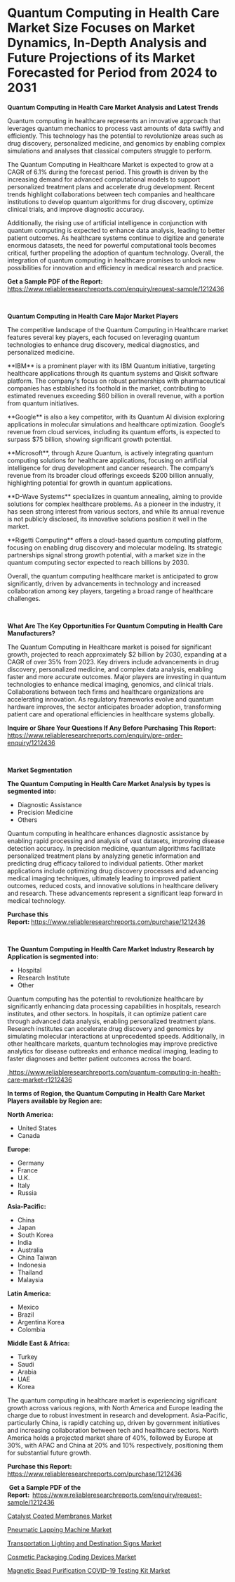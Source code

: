 <p><h1>Quantum Computing in Health Care Market Size Focuses on Market Dynamics, In-Depth Analysis and Future Projections of its Market Forecasted for Period from 2024 to 2031</h1></p><p><strong>Quantum Computing in Health Care Market Analysis and Latest Trends</strong></p>
<p><p>Quantum computing in healthcare represents an innovative approach that leverages quantum mechanics to process vast amounts of data swiftly and efficiently. This technology has the potential to revolutionize areas such as drug discovery, personalized medicine, and genomics by enabling complex simulations and analyses that classical computers struggle to perform.</p><p>The Quantum Computing in Healthcare Market is expected to grow at a CAGR of 6.1% during the forecast period. This growth is driven by the increasing demand for advanced computational models to support personalized treatment plans and accelerate drug development. Recent trends highlight collaborations between tech companies and healthcare institutions to develop quantum algorithms for drug discovery, optimize clinical trials, and improve diagnostic accuracy.</p><p>Additionally, the rising use of artificial intelligence in conjunction with quantum computing is expected to enhance data analysis, leading to better patient outcomes. As healthcare systems continue to digitize and generate enormous datasets, the need for powerful computational tools becomes critical, further propelling the adoption of quantum technology. Overall, the integration of quantum computing in healthcare promises to unlock new possibilities for innovation and efficiency in medical research and practice.</p></p>
<p><strong>Get a Sample PDF of the Report:&nbsp;</strong> <a href="https://www.reliableresearchreports.com/enquiry/request-sample/1212436?utm_campaign=6&utm_medium=2&utm_source=Github&utm_content=ia&utm_term=06102024&utm_id=quantum-computing-in-health-care">https://www.reliableresearchreports.com/enquiry/request-sample/1212436</a></p>
<p>&nbsp;</p>
<p><strong>Quantum Computing in Health Care Major Market Players</strong></p>
<p><p>The competitive landscape of the Quantum Computing in Healthcare market features several key players, each focused on leveraging quantum technologies to enhance drug discovery, medical diagnostics, and personalized medicine. </p><p>**IBM** is a prominent player with its IBM Quantum initiative, targeting healthcare applications through its quantum systems and Qiskit software platform. The company's focus on robust partnerships with pharmaceutical companies has established its foothold in the market, contributing to estimated revenues exceeding $60 billion in overall revenue, with a portion from quantum initiatives.</p><p>**Google** is also a key competitor, with its Quantum AI division exploring applications in molecular simulations and healthcare optimization. Google’s revenue from cloud services, including its quantum efforts, is expected to surpass $75 billion, showing significant growth potential.</p><p>**Microsoft**, through Azure Quantum, is actively integrating quantum computing solutions for healthcare applications, focusing on artificial intelligence for drug development and cancer research. The company’s revenue from its broader cloud offerings exceeds $200 billion annually, highlighting potential for growth in quantum applications.</p><p>**D-Wave Systems** specializes in quantum annealing, aiming to provide solutions for complex healthcare problems. As a pioneer in the industry, it has seen strong interest from various sectors, and while its annual revenue is not publicly disclosed, its innovative solutions position it well in the market.</p><p>**Rigetti Computing** offers a cloud-based quantum computing platform, focusing on enabling drug discovery and molecular modeling. Its strategic partnerships signal strong growth potential, with a market size in the quantum computing sector expected to reach billions by 2030.</p><p>Overall, the quantum computing healthcare market is anticipated to grow significantly, driven by advancements in technology and increased collaboration among key players, targeting a broad range of healthcare challenges.</p></p>
<p>&nbsp;</p>
<p><strong>What Are The Key Opportunities For Quantum Computing in Health Care Manufacturers?</strong></p>
<p><p>The Quantum Computing in Healthcare market is poised for significant growth, projected to reach approximately $2 billion by 2030, expanding at a CAGR of over 35% from 2023. Key drivers include advancements in drug discovery, personalized medicine, and complex data analysis, enabling faster and more accurate outcomes. Major players are investing in quantum technologies to enhance medical imaging, genomics, and clinical trials. Collaborations between tech firms and healthcare organizations are accelerating innovation. As regulatory frameworks evolve and quantum hardware improves, the sector anticipates broader adoption, transforming patient care and operational efficiencies in healthcare systems globally.</p></p>
<p><strong>Inquire or Share Your Questions If Any Before Purchasing This Report:</strong> <a href="https://www.reliableresearchreports.com/enquiry/pre-order-enquiry/1212436?utm_campaign=6&utm_medium=2&utm_source=Github&utm_content=ia&utm_term=06102024&utm_id=quantum-computing-in-health-care">https://www.reliableresearchreports.com/enquiry/pre-order-enquiry/1212436</a></p>
<p>&nbsp;</p>
<p><strong>Market Segmentation</strong></p>
<p><strong>The Quantum Computing in Health Care Market Analysis by types is segmented into:</strong></p>
<p><ul><li>Diagnostic Assistance</li><li>Precision Medicine</li><li>Others</li></ul></p>
<p><p>Quantum computing in healthcare enhances diagnostic assistance by enabling rapid processing and analysis of vast datasets, improving disease detection accuracy. In precision medicine, quantum algorithms facilitate personalized treatment plans by analyzing genetic information and predicting drug efficacy tailored to individual patients. Other market applications include optimizing drug discovery processes and advancing medical imaging techniques, ultimately leading to improved patient outcomes, reduced costs, and innovative solutions in healthcare delivery and research. These advancements represent a significant leap forward in medical technology.</p></p>
<p><strong>Purchase this Report:&nbsp;</strong><a href="https://www.reliableresearchreports.com/purchase/1212436?utm_campaign=6&utm_medium=2&utm_source=Github&utm_content=ia&utm_term=06102024&utm_id=quantum-computing-in-health-care">https://www.reliableresearchreports.com/purchase/1212436</a></p>
<p>&nbsp;</p>
<p><strong>The Quantum Computing in Health Care Market Industry Research by Application is segmented into:</strong></p>
<p><ul><li>Hospital</li><li>Research Institute</li><li>Other</li></ul></p>
<p><p>Quantum computing has the potential to revolutionize healthcare by significantly enhancing data processing capabilities in hospitals, research institutes, and other sectors. In hospitals, it can optimize patient care through advanced data analysis, enabling personalized treatment plans. Research institutes can accelerate drug discovery and genomics by simulating molecular interactions at unprecedented speeds. Additionally, in other healthcare markets, quantum technologies may improve predictive analytics for disease outbreaks and enhance medical imaging, leading to faster diagnoses and better patient outcomes across the board.</p></p>
<p><a href="https://www.reliableresearchreports.com/quantum-computing-in-health-care-market-r1212436?utm_campaign=6&utm_medium=2&utm_source=Github&utm_content=ia&utm_term=06102024&utm_id=quantum-computing-in-health-care">&nbsp;https://www.reliableresearchreports.com/quantum-computing-in-health-care-market-r1212436</a></p>
<p><strong>In terms of Region, the Quantum Computing in Health Care Market Players available by Region are:</strong></p>
<p>
    <p> <strong> North America: </strong>
        <ul>
            <li>United States</li>
            <li>Canada</li>
        </ul>
        </p> 
    <p> <strong> Europe: </strong>
        <ul>
            <li>Germany</li>
            <li>France</li>
            <li>U.K.</li>
            <li>Italy</li>
            <li>Russia</li>
        </ul>
        </p> 
    <p> <strong> Asia-Pacific: </strong>
        <ul>
            <li>China</li>
            <li>Japan</li>
            <li>South Korea</li>
            <li>India</li>
            <li>Australia</li>
            <li>China Taiwan</li>
            <li>Indonesia</li>
            <li>Thailand</li>
            <li>Malaysia</li>
        </ul>
        </p> 
    <p> <strong> Latin America: </strong>
        <ul>
            <li>Mexico</li>
            <li>Brazil</li>
            <li>Argentina Korea</li>
            <li>Colombia</li>
        </ul>
        </p> 
    <p> <strong> Middle East & Africa: </strong>
        <ul>
            <li>Turkey</li>
            <li>Saudi</li>
            <li>Arabia</li>
            <li>UAE</li>
            <li>Korea</li>
        </ul>
    </p>
    </p>
<p><p>The quantum computing in healthcare market is experiencing significant growth across various regions, with North America and Europe leading the charge due to robust investment in research and development. Asia-Pacific, particularly China, is rapidly catching up, driven by government initiatives and increasing collaboration between tech and healthcare sectors. North America holds a projected market share of 40%, followed by Europe at 30%, with APAC and China at 20% and 10% respectively, positioning them for substantial future growth.</p></p>
<p><strong>Purchase this Report: </strong><a href="https://www.reliableresearchreports.com/purchase/1212436?utm_campaign=6&utm_medium=2&utm_source=Github&utm_content=ia&utm_term=06102024&utm_id=quantum-computing-in-health-care">https://www.reliableresearchreports.com/purchase/1212436</a></p>
<p>&nbsp;<strong>Get a Sample PDF of the Report:&nbsp;&nbsp;</strong><a href="https://www.reliableresearchreports.com/enquiry/request-sample/1212436?utm_campaign=6&utm_medium=2&utm_source=Github&utm_content=ia&utm_term=06102024&utm_id=quantum-computing-in-health-care">https://www.reliableresearchreports.com/enquiry/request-sample/1212436</a></p>
<p><strong></strong></p>
<p><p><a href="https://medium.com/@carolgarza40/catalyst-coated-membranes-market-outlook-current-assessment-and-future-projections-2024-2031-66bb69692f16?utm_campaign=6&utm_medium=2&utm_source=Github&utm_content=ia&utm_term=06102024&utm_id=quantum-computing-in-health-care">Catalyst Coated Membranes Market</a></p><p><a href="https://www.linkedin.com/pulse/consumer-behavior-shifts-pneumatic-lapping-machine-market-demand-ng2be?utm_campaign=6&utm_medium=2&utm_source=Github&utm_content=ia&utm_term=06102024&utm_id=quantum-computing-in-health-care">Pneumatic Lapping Machine Market</a></p><p><a href="https://issuu.com/reportprime-2/docs/transportation-lighting-and-destina_9ec69347c871d9?utm_campaign=6&utm_medium=2&utm_source=Github&utm_content=ia&utm_term=06102024&utm_id=quantum-computing-in-health-care">Transportation Lighting and Destination Signs Market</a></p><p><a href="https://github.com/AnnDiaz698/Market-Research-Report-List-1/blob/main/cosmetic-packaging-coding-devices-market.md?utm_campaign=6&utm_medium=2&utm_source=Github&utm_content=ia&utm_term=06102024&utm_id=quantum-computing-in-health-care">Cosmetic Packaging Coding Devices Market</a></p><p><a href="https://github.com/sumonsky0m/Market-Research-Report-List-1/blob/main/magnetic-bead-purification-covid-19-testing-kit-market.md?utm_campaign=6&utm_medium=2&utm_source=Github&utm_content=ia&utm_term=06102024&utm_id=quantum-computing-in-health-care">Magnetic Bead Purification COVID-19 Testing Kit Market</a></p></p>